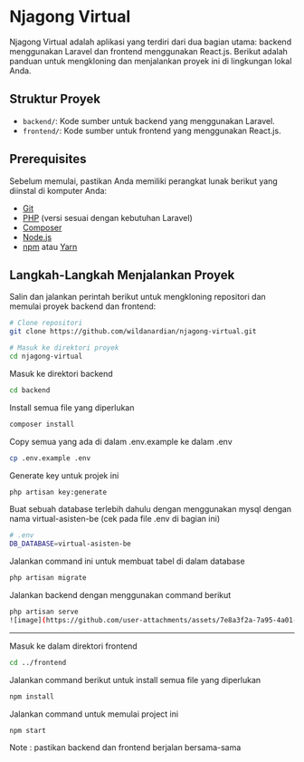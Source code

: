 # Njagong Virtual

Njagong Virtual adalah aplikasi yang terdiri dari dua bagian utama: backend menggunakan Laravel dan frontend menggunakan React.js. Berikut adalah panduan untuk mengkloning dan menjalankan proyek ini di lingkungan lokal Anda.

## Struktur Proyek

- `backend/`: Kode sumber untuk backend yang menggunakan Laravel.
- `frontend/`: Kode sumber untuk frontend yang menggunakan React.js.

## Prerequisites

Sebelum memulai, pastikan Anda memiliki perangkat lunak berikut yang diinstal di komputer Anda:

- [Git](https://git-scm.com/)
- [PHP](https://www.php.net/) (versi sesuai dengan kebutuhan Laravel)
- [Composer](https://getcomposer.org/)
- [Node.js](https://nodejs.org/)
- [npm](https://www.npmjs.com/) atau [Yarn](https://yarnpkg.com/)

## Langkah-Langkah Menjalankan Proyek

Salin dan jalankan perintah berikut untuk mengkloning repositori dan memulai proyek backend dan frontend:

```bash
# Clone repositori
git clone https://github.com/wildanardian/njagong-virtual.git
```

```bash
# Masuk ke direktori proyek
cd njagong-virtual
```

Masuk ke direktori backend
```bash
cd backend
```

Install semua file yang diperlukan
```bash
composer install
```

Copy semua yang ada di dalam .env.example ke dalam .env
```bash
cp .env.example .env
```
Generate key untuk projek ini
```bash
php artisan key:generate
```

Buat sebuah database terlebih dahulu dengan menggunakan mysql dengan nama virtual-asisten-be (cek pada file .env di bagian ini)
```bash
# .env
DB_DATABASE=virtual-asisten-be
```
Jalankan command ini untuk membuat tabel di dalam database
```bash
php artisan migrate
```

Jalankan backend dengan menggunakan command berikut
```bash
php artisan serve
![image](https://github.com/user-attachments/assets/7e8a3f2a-7a95-4a01-b545-b31f38c3a704)
```

-------------------------------------------------------

Masuk ke dalam direktori frontend
```bash
cd ../frontend
```

Jalankan command berikut untuk install semua file yang diperlukan
```bash
npm install
```
Jalankan command untuk memulai project ini
```bash
npm start
```
Note : pastikan backend dan frontend berjalan bersama-sama
